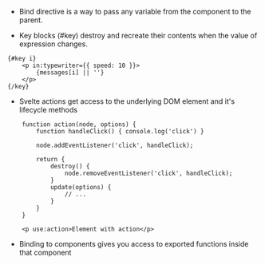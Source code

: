 - Bind directive is a way to pass any variable from the component to the parent.

- Key blocks (#key) destroy and recreate their contents when the value of expression changes.

```svelte
{#key i}
    <p in:typewriter={{ speed: 10 }}>
        {messages[i] || ''}
    </p>
{/key}
```

- Svelte actions get access to the underlying DOM element and it's lifecycle methods

```svelte
    function action(node, options) {
        function handleClick() { console.log('click') }

        node.addEventListener('click', handleClick);

        return {
            destroy() {
                node.removeEventListener('click', handleClick);
            }
            update(options) {
                // ...
            }
        }
    }

    <p use:action>Element with action</p>
```

- Binding to components gives you access to exported functions inside that component